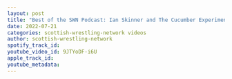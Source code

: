 ```yaml
---
layout: post
title: "Best of the SWN Podcast: Ian Skinner and The Cucumber Experiment"
date: 2022-07-21
categories: scottish-wrestling-network videos
author: scottish-wrestling-network
spotify_track_id: 
youtube_video_id: 9JTYoDF-i6U
apple_track_id: 
youtube_metadata: 
---
```

